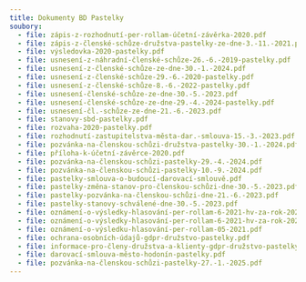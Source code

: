 ```yaml
---
title: Dokumenty BD Pastelky
soubory:
  - file: zápis-z-rozhodnutí-per-rollam-účetní-závěrka-2020.pdf
  - file: zápis-z-členské-schůze-družstva-pastelky-ze-dne-3.-11.-2021.pdf
  - file: výsledovka-2020-pastelky.pdf
  - file: usnesení-z-náhradní-členské-schůze-26.-6.-2019-pastelky.pdf
  - file: usnesení-z-členské-schůze-ze-dne-30.-1.-2024.pdf
  - file: usnesení-z-členské-schůze-29.-6.-2020-pastelky.pdf
  - file: usnesení-z-členské-schůze-8.-6.-2022-pastelky.pdf
  - file: usnesení-členské-schůze-ze-dne-30.-5.-2023.pdf
  - file: usnesení-členské-schůze-ze-dne-29.-4.-2024-pastelky.pdf
  - file: usnesení-čl.-schůze-ze-dne-21.-6.-2023.pdf
  - file: stanovy-sbd-pastelky.pdf
  - file: rozvaha-2020-pastelky.pdf
  - file: rozhodnutí-zastupitelstva-města-dar.-smlouva-15.-3.-2023.pdf
  - file: pozvánka-na-členskou-schůzi-družstva-pastelky-30.-1.-2024.pdf
  - file: příloha-k-účetní-závěrce-2020.pdf
  - file: pozvánka-na-členskou-schůzi-pastelky-29.-4.-2024.pdf
  - file: pozvánka-na-členskou-schůzi-pastelky-10.-9.-2024.pdf
  - file: pastelky-smlouva-o-budoucí-darovací-smlouvě.pdf
  - file: pastelky-změna-stanov-pro-členskou-schůzi-dne-30.-5.-2023.pdf
  - file: pastelky-pozvánka-na-členskou-schůzi-dne-21.-6.-2023.pdf
  - file: pastelky-stanovy-schválené-dne-30.-5.-2023.pdf
  - file: oznámení-o-výsledky-hlasování-per-rollam-6-2021-hv-za-rok-2020-.pdf
  - file: oznámení-o-výsledky-hlasování-per-rollam-6-2021-hv-za-rok-2020-.pdf
  - file: oznámení-o-výsledku-hlasování-per-rollam-05-2021.pdf
  - file: ochrana-osobních-údajů-gdpr-družstvo-pastelky.pdf
  - file: informace-pro-členy-družstva-a-klienty-gdpr-družstvo-pastelky.pdf
  - file: darovací-smlouva-město-hodonín-pastelky.pdf
  - file: pozvánka-na-členskou-schůzi-pastelky-27.-1.-2025.pdf
---
```

